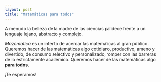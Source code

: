 ```yaml
---
layout: post
title: "Matemáticas para todos"
---
```


A menudo la belleza de la madre de las ciencias palidece frente a un lenguaje lejano, abstracto y complejo.

*Mazematica* es un intento de acercar las matemáticas al gran público. Queremos hacer de las matemáticas algo cotidiano, productivo, ameno y divertido, de consumo selectivo y personalizado, romper con las barreras de lo estrictamente académico. Queremos hacer de las matemáticas algo **para todos**.

¡Te esperamos!